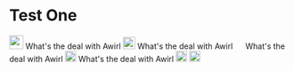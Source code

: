 # Test One
<img src="https://cdn.betterttv.net/emote/54fa8fce01e468494b85b53c/1x.png" height="25" /> What's the deal with Awirl
<img src="https://cdn.betterttv.net/emote/54fa8fce01e468494b85b53c/1x.png" height="22" /> What's the deal with Awirl
<img src="https://cdn.betterttv.net/emote/54fa8fce01e468494b85b53c/1x.png" height="15" /> What's the deal with Awirl
<img src="https://cdn.betterttv.net/emote/54fa8fce01e468494b85b53c/1x.png" height="20" /> What's the deal with Awirl
<img src="https://cdn.betterttv.net/emote/54fa8fce01e468494b85b53c/1x.png" alt="CiGrip" height="20" />
<img src="https://cdn.betterttv.net/emote/54fa8fce01e468494b85b53c/1x.png" alt="CiGrip" height="20" />
